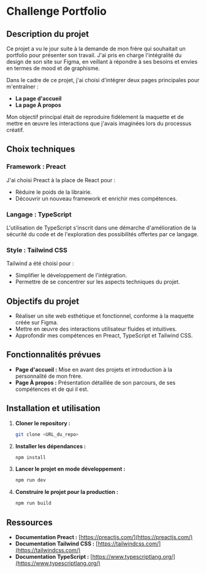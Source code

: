 # Challenge Portfolio

## Description du projet
Ce projet a vu le jour suite à la demande de mon frère qui souhaitait un portfolio pour présenter son travail. J'ai pris en charge l'intégralité du design de son site sur Figma, en veillant à répondre à ses besoins et envies en termes de mood et de graphisme.

Dans le cadre de ce projet, j'ai choisi d'intégrer deux pages principales pour m'entraîner :
- **La page d'accueil**
- **La page À propos**

Mon objectif principal était de reproduire fidèlement la maquette et de mettre en œuvre les interactions que j'avais imaginées lors du processus créatif.

## Choix techniques

### Framework : **Preact**
J'ai choisi Preact à la place de React pour :
- Réduire le poids de la librairie.
- Découvrir un nouveau framework et enrichir mes compétences.

### Langage : **TypeScript**
L'utilisation de TypeScript s'inscrit dans une démarche d'amélioration de la sécurité du code et de l'exploration des possibilités offertes par ce langage.

### Style : **Tailwind CSS**
Tailwind a été choisi pour :
- Simplifier le développement de l'intégration.
- Permettre de se concentrer sur les aspects techniques du projet.

## Objectifs du projet
- Réaliser un site web esthétique et fonctionnel, conforme à la maquette créée sur Figma.
- Mettre en œuvre des interactions utilisateur fluides et intuitives.
- Approfondir mes compétences en Preact, TypeScript et Tailwind CSS.

## Fonctionnalités prévues
- **Page d'accueil :** Mise en avant des projets et introduction à la personnalité de mon frère.
- **Page À propos :** Présentation détaillée de son parcours, de ses compétences et de qui il est.

## Installation et utilisation

1. **Cloner le repository :**
   ```bash
   git clone <URL_du_repo>
   ```

2. **Installer les dépendances :**
   ```bash
   npm install
   ```

3. **Lancer le projet en mode développement :**
   ```bash
   npm run dev
   ```

4. **Construire le projet pour la production :**
   ```bash
   npm run build
   ```

## Ressources
- **Documentation Preact :** [https://preactjs.com/](https://preactjs.com/)
- **Documentation Tailwind CSS :** [https://tailwindcss.com/](https://tailwindcss.com/)
- **Documentation TypeScript :** [https://www.typescriptlang.org/](https://www.typescriptlang.org/)



